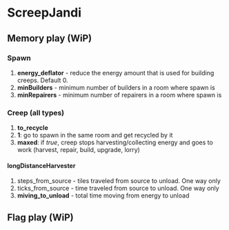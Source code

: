 # ScreepJandi

## Memory play (WiP)

### Spawn

1. **energy_deflator** - reduce the energy amount that is used for building creeps. Default 0.
1. **minBuilders** - minimum number of builders in a room where spawn is
1. **minRepairers** - minimum number of repairers in a room where spawn is

### Creep (all types)

1. **to_recycle**
  1. **1**: go to spawn in the same room and get recycled by it
1. **maxed**: if *true*, creep stops harvesting/collecting energy and goes to work (harvest, repair, build, upgrade, lorry)

#### longDistanceHarvester

1. steps_from_source - tiles traveled from source to unload. One way only
1. ticks_from_source - time traveled from source to unload. One way only
1. **miving_to_unload** - total time moving from energy to unload

## Flag play (WiP)
